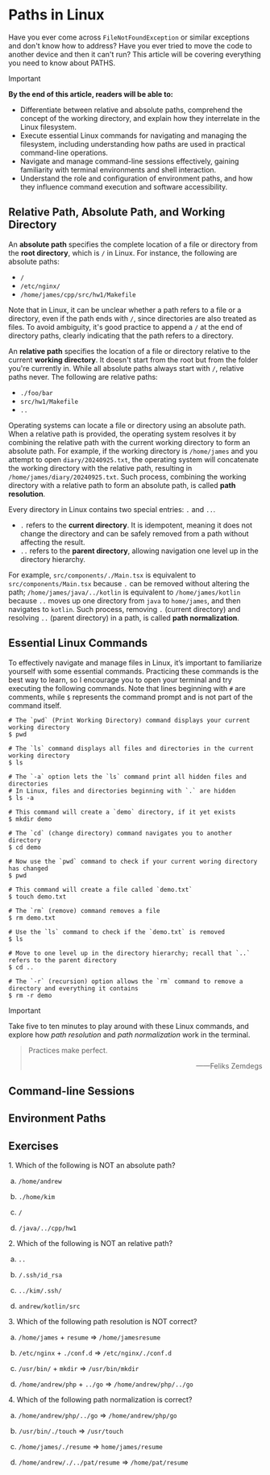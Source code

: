 # Paths in Linux

Have you ever come across `FileNotFoundException` or similar exceptions and don't know how to address? Have you ever tried to move the code to another device and then it can't run? This article will be covering everything you need to know about PATHS.

> [!IMPORTANT]
>
> **By the end of this article, readers will be able to:**
>
> * Differentiate between relative and absolute paths, comprehend the concept of the working directory, and explain how they interrelate in the Linux filesystem.
> * Execute essential Linux commands for navigating and managing the filesystem, including understanding how paths are used in practical command-line operations.
> * Navigate and manage command-line sessions effectively, gaining familiarity with terminal environments and shell interaction.
> * Understand the role and configuration of environment paths, and how they influence command execution and software accessibility.

## Relative Path, Absolute Path, and Working Directory

An **absolute path** specifies the complete location of a file or directory from the **root directory**, which is `/` in Linux. For instance, the following are absolute paths:

* `/`
* `/etc/nginx/`
* `/home/james/cpp/src/hw1/Makefile`

Note that in Linux, it can be unclear whether a path refers to a file or a directory, even if the path ends with `/`, since directories are also treated as files. To avoid ambiguity, it's good practice to append a `/` at the end of directory paths, clearly indicating that the path refers to a directory. 

An **relative path** specifies the location of a file or directory relative to the current **working directory**. It doesn't start from the root but from the folder you're currently in. While all absolute paths always start with `/`, relative paths never. The following are relative paths:

* `./foo/bar`
* `src/hw1/Makefile`
* `..`

Operating systems can locate a file or directory using an absolute path. When a relative path is provided, the operating system resolves it by combining the relative path with the current working directory to form an absolute path. For example, if the working directory is `/home/james` and you attempt to open `diary/20240925.txt`, the operating system will concatenate the working directory with the relative path, resulting in `/home/james/diary/20240925.txt`. Such process, combining the working directory with a relative path to form an absolute path, is called **path resolution**.

Every directory in Linux contains two special entries: `.` and `..`. 

- `.` refers to the **current directory**. It is idempotent, meaning it does not change the directory and can be safely removed from a path without affecting the result.
- `..` refers to the **parent directory**, allowing navigation one level up in the directory hierarchy.

For example, `src/components/./Main.tsx` is equivalent to `src/components/Main.tsx` because `.` can be removed without altering the path; `/home/james/java/../kotlin` is equivalent to `/home/james/kotlin` because `..` moves up one directory from `java` to `home/james`, and then navigates to `kotlin`. Such process, removing `.` (current directory) and resolving `..` (parent directory) in a path, is called **path normalization**.

## Essential Linux Commands

To effectively navigate and manage files in Linux, it’s important to familiarize yourself with some essential commands. Practicing these commands is the best way to learn, so I encourage you to open your terminal and try executing the following commands. Note that lines beginning with `#` are comments, while `$` represents the command prompt and is not part of the command itself.

```shell
# The `pwd` (Print Working Directory) command displays your current working directory
$ pwd

# The `ls` command displays all files and directories in the current working directory
$ ls

# The `-a` option lets the `ls` command print all hidden files and directories
# In Linux, files and directories beginning with `.` are hidden
$ ls -a

# This command will create a `demo` directory, if it yet exists
$ mkdir demo

# The `cd` (change directory) command navigates you to another directory
$ cd demo

# Now use the `pwd` command to check if your current woring directory has changed
$ pwd

# This command will create a file called `demo.txt`
$ touch demo.txt

# The `rm` (remove) command removes a file
$ rm demo.txt

# Use the `ls` command to check if the `demo.txt` is removed
$ ls

# Move to one level up in the directory hierarchy; recall that `..` refers to the parent directory
$ cd ..

# The `-r` (recursion) option allows the `rm` command to remove a directory and everything it contains
$ rm -r demo
```

> [!IMPORTANT]
>
> Take five to ten minutes to play around with these Linux commands, and explore how *path resolution* and *path normalization* work in the terminal.
>
> > Practices make perfect.
> >
> > <div style="display: flex; width: 100%; justify-content: flex-end;">
> >   <span style="float: right;">
> >   ——Feliks Zemdegs
> >   </span>
> > </div>

## Command-line Sessions



## Environment Paths



## Exercises

1\. Which of the following is NOT an absolute path?

​	a\. `/home/andrew`

​	b. `./home/kim`

​	c. `/`

​	d. `/java/../cpp/hw1`

2\. Which of the following is NOT an relative path?

​	a\. `..`

​	b. `/.ssh/id_rsa`

​	c. `../kim/.ssh/`

​	d.  `andrew/kotlin/src`

3\. Which of the following path resolution is NOT correct?

​	a\. `/home/james` + `resume` => `/home/jamesresume`

​	b\. `/etc/nginx` + `./conf.d` => `/etc/nginx/./conf.d`

​	c. `/usr/bin/` + `mkdir` => `/usr/bin/mkdir`

​	d. `/home/andrew/php` + `../go` => `/home/andrew/php/../go`

4\. Which of the following path normalization is correct?

​	a\. `/home/andrew/php/../go` => `/home/andrew/php/go`

​	b\. `/usr/bin/./touch` => `/usr/touch`

​	c\. `/home/james/./resume` => `home/james/resume`

​	d\. `/home/andrew/./../pat/resume` => `/home/pat/resume`
